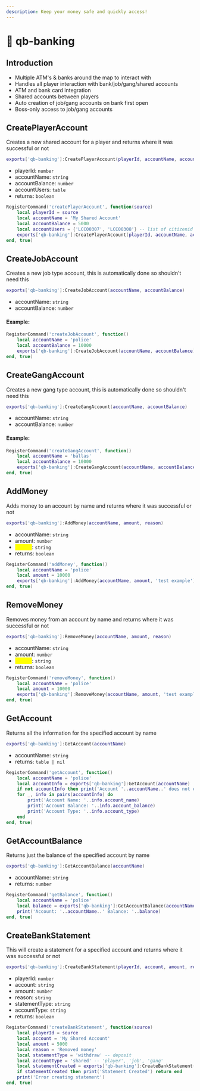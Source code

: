 ```yaml
---
description: Keep your money safe and quickly access!
---
```


# 🏦 qb-banking

## Introduction

* Multiple ATM's & banks around the map to interact with
* Handles all player interaction with bank/job/gang/shared accounts
* ATM and bank card integration
* Shared accounts between players
* Auto creation of job/gang accounts on bank first open
* Boss-only access to job/gang accounts

## CreatePlayerAccount

Creates a new shared account for a player and returns where it was successful or not

```lua
exports['qb-banking']:CreatePlayerAccount(playerId, accountName, accountBalance, accountUsers)
```

* playerId: `number`
* accountName: `string`
* accountBalance: `number`
* accountUsers: `table`
* returns: `boolean`

```lua
RegisterCommand('createPlayerAccount', function(source)
    local playerId = source
    local accountName = 'My Shared Account'
    local accountBalance = 5000
    local accountUsers = {'LCC00307', 'LCC00308'} -- list of citizenid's
    exports['qb-banking']:CreatePlayerAccount(playerId, accountName, accountBalance, json.encode(accountUsers))
end, true)
```

## CreateJobAccount

Creates a new job type account, this is automatically done so shouldn't need this

```lua
exports['qb-banking']:CreateJobAccount(accountName, accountBalance)
```

* accountName: `string`
* accountBalance: `number`

#### Example:

```lua
RegisterCommand('createJobAccount', function()
    local accountName = 'police'
    local accountBalance = 10000
    exports['qb-banking']:CreateJobAccount(accountName, accountBalance)
end, true)
```

## CreateGangAccount

Creates a new gang type account, this is automatically done so shouldn't need this

```lua
exports['qb-banking']:CreateGangAccount(accountName, accountBalance)
```

* accountName: `string`
* accountBalance: `number`

#### Example:

```lua
RegisterCommand('createGangAccount', function()
    local accountName = 'ballas'
    local accountBalance = 10000
    exports['qb-banking']:CreateGangAccount(accountName, accountBalance)
end, true)
```

## AddMoney

Adds money to an account by name and returns where it was successful or not

```lua
exports['qb-banking']:AddMoney(accountName, amount, reason)
```

* accountName: `string`
* amount: `number`
* <mark style="color:yellow;">reason</mark>: `string`
* returns: `boolean`

```lua
RegisterCommand('addMoney', function()
    local accountName = 'police'
    local amount = 10000
    exports['qb-banking']:AddMoney(accountName, amount, 'test example')
end, true)
```

## RemoveMoney

Removes money from an account by name and returns where it was successful or not

```lua
exports['qb-banking']:RemoveMoney(accountName, amount, reason)
```

* accountName: `string`
* amount: `number`
* <mark style="color:yellow;">reason</mark>: `string`
* returns: `boolean`

```lua
RegisterCommand('removeMoney', function()
    local accountName = 'police'
    local amount = 10000
    exports['qb-banking']:RemoveMoney(accountName, amount, 'test example')
end, true)
```

## GetAccount

Returns all the information for the specified account by name

```lua
exports['qb-banking']:GetAccount(accountName)
```

* accountName: `string`
* returns: `table | nil`

```lua
RegisterCommand('getAccount', function()
    local accountName = 'police'
    local accountInfo = exports['qb-banking']:GetAccount(accountName)
    if not accountInfo then print('Account '..accountName..' does not exist') return end
    for _, info in pairs(accountInfo) do
        print('Account Name: '..info.account_name)
        print('Account Balance: '..info.account_balance)
        print('Account Type: '..info.account_type)
    end
end, true)
```

## GetAccountBalance

Returns just the balance of the specified account by name

```lua
exports['qb-banking']:GetAccountBalance(accountName)
```

* accountName: `string`
* returns: `number`

```lua
RegisterCommand('getBalance', function()
    local accountName = 'police'
    local balance = exports['qb-banking']:GetAccountBalance(accountName)
    print('Account: '..accountName..' Balance: '..balance)
end, true)
```

## CreateBankStatement

This will create a statement for a specified account and returns where it was successful or not

```lua
exports['qb-banking']:CreateBankStatement(playerId, account, amount, reason, statementType, accountType)
```

* playerId: `number`
* account: `string`
* amount: `number`
* reason: `string`
* statementType: `string`
* accountType: `string`
* returns: `boolean`

```lua
RegisterCommand('createBankStatement', function(source)
    local playerId = source
    local account = 'My Shared Account'
    local amount = 5000
    local reason = 'Removed money'
    local statementType = 'withdraw' -- deposit
    local accountType = 'shared' -- 'player', 'job', 'gang'
    local statementCreated = exports['qb-banking']:CreateBankStatement(playerId, account, amount, reason, statementType, accountType)
    if statementCreated then print('Statement Created') return end
    print('Error creating statement')
end, true)
```
